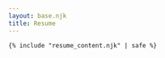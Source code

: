 ```yaml
---
layout: base.njk
title: Resume
---
```


<div class="resume-container">
    
    {% include "resume_content.njk" | safe %}

</div>